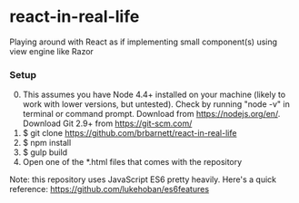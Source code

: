 # react-in-real-life
Playing around with React as if implementing small component(s) using view engine like Razor

### Setup
0. This assumes you have Node 4.4+ installed on your machine (likely to work with lower versions, but untested). Check by running "node -v" in terminal or command prompt. Download from https://nodejs.org/en/. Download Git 2.9+ from https://git-scm.com/
1. $ git clone https://github.com/brbarnett/react-in-real-life
2. $ npm install
3. $ gulp build
4. Open one of the *.html files that comes with the repository

Note: this repository uses JavaScript ES6 pretty heavily. Here's a quick reference: https://github.com/lukehoban/es6features
